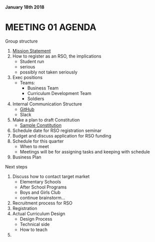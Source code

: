 #### January 18th 2018

# MEETING 01 AGENDA

Group structure

1. [Mission Statement](https://articles.bplans.com/writing-a-mission-statement/)
2. How to register as an RSO, the implications
	- Student run 
	- serious
	- possibly not taken seriously
3. Exec positions
	- Teams:
		- Business Team
		- Curriculum Development Team
		- Soldiers
4. Internal Communication Structure
	- [GitHub](https://github.com/ktwong27/UW-CSE-Elementary-Outreach)
	- Slack
4. Make a plan to draft Constitution
	- [Sample Constitution](http://depts.washington.edu/thehub/forms_sao/RSO_Sample_Constitution.pdf)
5. Schedule date for RSO registration seminar
6. Budget and discuss application for RSO funding
8. Schedule for this quarter
	- When to meet
	- Meetings will be for assigning tasks and keeping with schedule
9. Business Plan

Next steps
1. Discuss how to contact target market 
	- Elementary Schools
	- After School Programs
	- Boys and Girls Club
	- continue brainstorm...
2. Recruitment process for RSO
3. Registration 
4. Actual Curriculum Design
	- Design Process
	- Technical side
	- How to teach
5. 